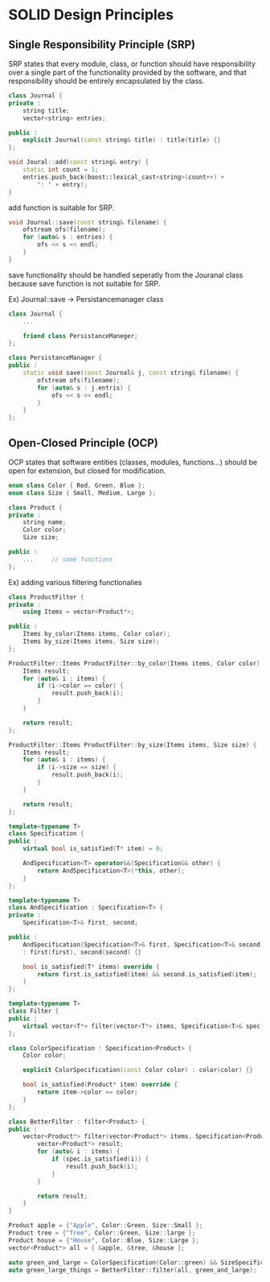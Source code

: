 # SOLID Design Principles

## Single Responsibility Principle (SRP)

SRP states that every module, class, or function should have 
responsibility over a single part of the functionality provided 
by the software, and that responsibility should be entirely 
encapsulated by the class.

```cpp
class Journal {
private :
    string title;
    vector<string> entries;

public :
    explicit Journal(const string& title) : title(title) {}
};

```

```cpp
void Joural::add(const string& entry) {
    static int count = 1;
    entries.push_back(boost::lexical_cast<string>(count++) + 
        ": " + entry);
}
```
add function is suitable for SRP.


```cpp
void Journal::save(const string& filename) {
    ofstream ofs(filename);
    for (auto& s : entries) {
        ofs << s << endl;
    }
}
```
save functionality should be handled seperatly from the Jouranal 
class because save function is not suitable for SRP.

Ex) Journal::save -> Persistancemanager class
```cpp
class Journal {
    ...

    friend class PersistanceManeger;
};

class PersistanceManager {
public :
    static void save(const Journal& j, const string& filename) {
        ofstream ofs(filename);
        for (auto& s : j.entris) {
            ofs << s << endl;
        }
    }
};
```


## Open-Closed Principle (OCP)

OCP states that software entities (classes, modules, functions...) 
should be open for extension, but closed for modification.

```cpp
enum class Color { Red, Green, Blue };
enum class Size { Small, Medium, Large };

class Product {
private :
    string name;
    Color color;
    Size size;

public :
    ...     // some functions
};
```

Ex) adding various filtering functionalies
```cpp
class ProductFilter {
private :
    using Items = vector<Product*>;

public :
    Items by_color(Items items, Color color);
    Items by_size(Items items, Size size);
};

ProductFilter::Items ProductFilter::by_color(Items items, Color color) {
    Items result;
    for (auto& i : items) {
        if (i->color == color) {
            result.push_back(i);
        }
    }

    return result;
};

ProductFilter::Items ProductFilter::by_size(Items items, Size size) {
    Items result;
    for (auto& i : items) {
        if (i->size == size) {
            result.push_back(i);
        }
    }

    return result;
};
```

```cpp
template<typename T>
class Specification {
public :
    virtual bool is_satisfied(T* item) = 0;

    AndSpecification<T> operator&&(Specification&& other) {
        return AndSpecification<T>(*this, other);
    }
};

template<typename T>
class AndSpecification : Specification<T> {
private :
    Specification<T>& first, second;

public :
    AndSpecification(Specification<T>& first, Specification<T>& second)
    : first(first), second(second) {}

    bool is_satisfied(T* items) override {
        return first.is_satisfied(item) && second.is_satisfied(item);
    }
};

template<typename T>
class Filter {
public :
    virtual vector<T*> filter(vector<T*> items, Specification<T>& spec) = 0;
};

class ColorSpecification : Specification<Product> {
    Color color;

    explicit ColorSpecification(const Color color) : color(color) {}

    bool is_satisfied(Product* item) override {
        return item->color == color;
    }
};

class BetterFilter : filter<Product> {
public :
    vector<Product*> filter(vector<Product*> items, Specification<Product>& spec) override {
        vector<Product*> result;
        for (auto& i : items) {
            if (spec.is_satisfied(i)) {
                result.push_back(i);
            }
        }

        return result;
    }
}

Product apple = {"Apple", Color::Green, Size::Small };
Product tree = {"Tree", Color::Green, Size::large };
Product house = {"House", Color::Blue, Size::Large };
vector<Product*> all = { &apple, &tree, &house };

auto green_and_large = ColorSpecification(Color::green) && SizeSpecification(Size::large);
auto green_large_things = BetterFilter::filter(all, green_and_large);

```





